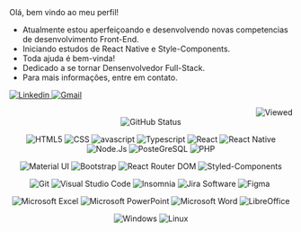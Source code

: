 <div align="center"></div>
Olá, bem vindo ao meu perfil!

- Atualmente estou aperfeiçoando e desenvolvendo novas competencias de desenvolvimento Front-End.
- Iniciando estudos de React Native e Style-Components.
- Toda ajuda é bem-vinda!
- Dedicado a se tornar Densenvolvedor Full-Stack.
- Para mais informações, entre em contato.

<div>
<div align="left">
<a href="https://www.linkedin.com/in/ericles-willian-nunes-e-silva-263190200/">
<img src="https://img.shields.io/badge/LinkedIn-0077B5?style=for-the-badge&logo=linkedin&logoColor=white" href="" alt="Linkedin"/>
</a>
<a href="mailto:ewnsilva@gmail.com">
<img src="https://img.shields.io/badge/Gmail-D14836?style=for-the-badge&logo=gmail&logoColor=white" alt="Gmail"/>
</a>
<p></p>
</div>
<div align="right">
<img src="https://komarev.com/ghpvc/?username=ewnsilva&color=blue" alt="Viewed" style="" />
</div>
</div>

<div align="center">
<img src="https://github-readme-stats.vercel.app/api?username=ewnsilva&show_icons=true&theme=radical" alt="GitHub Status"/>
</div>
<p></p>
<div align="center">
<img src="https://img.shields.io/badge/HTML5-E34F26?style=for-the-badge&logo=html5&logoColor=white" alt="HTML5" />
<img src="https://img.shields.io/badge/CSS-239120?&style=for-the-badge&logo=css3&logoColor=white" alt="CSS" />
<img src="https://img.shields.io/badge/JavaScript-F7DF1E?style=for-the-badge&logo=javascript&logoColor=black" alt="avascript" />
<img src="https://img.shields.io/badge/TypeScript-007ACC?style=for-the-badge&logo=typescript&logoColor=white" alt="Typescript" />
<img src="https://img.shields.io/badge/React-20232A?style=for-the-badge&logo=react&logoColor=61DAFB" alt="React" />
<img src="https://img.shields.io/badge/React_Native-20232A?style=for-the-badge&logo=react&logoColor=61DAFB" alt="React Native" />
<img src="https://img.shields.io/badge/Node.js-339933?style=for-the-badge&logo=nodedotjs&logoColor=white" alt="Node.Js" />
<img src="https://img.shields.io/badge/PostgreSQL-316192?style=for-the-badge&logo=postgresql&logoColor=white" alt="PosteGreSQL" />
<img src="https://img.shields.io/badge/PHP-777BB4?style=for-the-badge&logo=php&logoColor=white" alt="PHP" />
</div>
<p></p>
<div align="center">
<img src="https://img.shields.io/badge/Material%20UI-007FFF?style=for-the-badge&logo=mui&logoColor=white" alt="Material UI" />
<img src="https://img.shields.io/badge/Bootstrap-563D7C?style=for-the-badge&logo=bootstrap&logoColor=white" alt="Bootstrap" />
<img src="https://img.shields.io/badge/React_Router-CA4245?style=for-the-badge&logo=react-router&logoColor=white" alt="React Router DOM" />
<img src="https://img.shields.io/badge/styled--components-DB7093?style=for-the-badge&logo=styled-components&logoColor=white" alt="Styled-Components" />
</div>
<p></p>
<div align="center">
<img src="https://img.shields.io/badge/Git-E34F26?style=for-the-badge&logo=git&logoColor=white" alt="Git" />
<img src="https://img.shields.io/badge/Visual_Studio_Code-0078D4?style=for-the-badge&logo=visual%20studio%20code&logoColor=white" alt="Visual Studio Code" />
<img src="https://img.shields.io/badge/Insomnia-5849be?style=for-the-badge&logo=Insomnia&logoColor=white" alt="Insomnia" />
<img src="https://img.shields.io/badge/Jira-0052CC?style=for-the-badge&logo=Jira&logoColor=white" alt="Jira Software" />
<img src="https://img.shields.io/badge/figma-%23F24E1E.svg?style=for-the-badge&logo=figma&logoColor=white" alt="Figma" />
<img src="" alt="" />
</div>
<p></p>
<div align="center">
<img src="https://img.shields.io/badge/Microsoft_Excel-217346?style=for-the-badge&logo=microsoft-excel&logoColor=white" alt="Microsoft Excel" />
<img src="https://img.shields.io/badge/Microsoft_PowerPoint-B7472A?style=for-the-badge&logo=microsoft-powerpoint&logoColor=white" alt="Microsoft PowerPoint" />
<img src="https://img.shields.io/badge/Microsoft_Word-2B579A?style=for-the-badge&logo=microsoft-word&logoColor=white" alt="Microsoft Word" />
<img src="https://img.shields.io/badge/LibreOffice-18A303?style=for-the-badge&logo=LibreOffice&logoColor=white" alt="LibreOffice" />
</div>
<p></p>
<div align="center">
<img src="https://img.shields.io/badge/Windows-017AD7?style=for-the-badge&logo=windows&logoColor=white" alt="Windows" />
<img src="https://img.shields.io/badge/Linux-E34F26?style=for-the-badge&logo=linux&logoColor=black" alt="Linux" />
</div>
